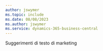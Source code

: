 ```yaml
---
author: jswymer
ms.topic: include
ms.date: 08/08/2023
ms.author: jswymer
ms.service: dynamics-365-business-central
---
```

Suggerimenti di testo di marketing
